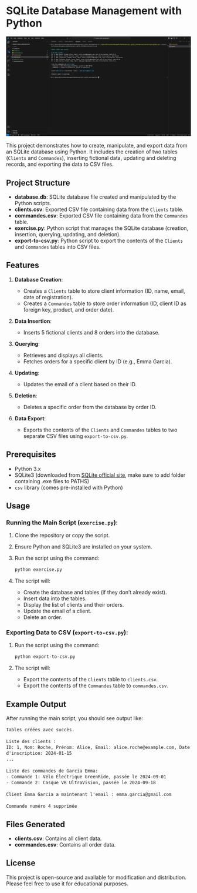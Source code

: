 # SQLite Database Management with Python

<img src="https://github.com/TonyVallad/Introduction-SQLite/blob/main/sqlite-introduction.png?raw=true" width="850"/>

This project demonstrates how to create, manipulate, and export data from an SQLite database using Python. It includes the creation of two tables (`Clients` and `Commandes`), inserting fictional data, updating and deleting records, and exporting the data to CSV files.

## Project Structure

- **database.db**: SQLite database file created and manipulated by the Python scripts.
- **clients.csv**: Exported CSV file containing data from the `Clients` table.
- **commandes.csv**: Exported CSV file containing data from the `Commandes` table.
- **exercise.py**: Python script that manages the SQLite database (creation, insertion, querying, updating, and deletion).
- **export-to-csv.py**: Python script to export the contents of the `Clients` and `Commandes` tables into CSV files.

## Features

1. **Database Creation**:
   - Creates a `Clients` table to store client information (ID, name, email, date of registration).
   - Creates a `Commandes` table to store order information (ID, client ID as foreign key, product, and order date).

2. **Data Insertion**:
   - Inserts 5 fictional clients and 8 orders into the database.

3. **Querying**:
   - Retrieves and displays all clients.
   - Fetches orders for a specific client by ID (e.g., Emma Garcia).

4. **Updating**:
   - Updates the email of a client based on their ID.

5. **Deletion**:
   - Deletes a specific order from the database by order ID.

6. **Data Export**:
   - Exports the contents of the `Clients` and `Commandes` tables to two separate CSV files using `export-to-csv.py`.

## Prerequisites

- Python 3.x
- SQLite3 (downloaded from [SQLite official site](https://www.sqlite.org/download.html), make sure to add folder containing .exe files to PATHS)
- `csv` library (comes pre-installed with Python)

## Usage

### Running the Main Script (`exercise.py`):

1. Clone the repository or copy the script.
2. Ensure Python and SQLite3 are installed on your system.
3. Run the script using the command:

    ```bash
    python exercise.py
    ```

4. The script will:
   - Create the database and tables (if they don’t already exist).
   - Insert data into the tables.
   - Display the list of clients and their orders.
   - Update the email of a client.
   - Delete an order.

### Exporting Data to CSV (`export-to-csv.py`):

1. Run the script using the command:

    ```bash
    python export-to-csv.py
    ```

2. The script will:
   - Export the contents of the `Clients` table to `clients.csv`.
   - Export the contents of the `Commandes` table to `commandes.csv`.

## Example Output

After running the main script, you should see output like:

```
Tables créées avec succès.

Liste des clients :
ID: 1, Nom: Roche, Prénom: Alice, Email: alice.roche@example.com, Date d'inscription: 2024-01-15
...

Liste des commandes de Garcia Emma:
- Commande 1: Vélo Électrique GreenRide, passée le 2024-09-01
- Commande 2: Casque VR UltraVision, passée le 2024-09-18

Client Emma Garcia a maintenant l'email : emma.garcia@gmail.com

Commande numéro 4 supprimée
```

## Files Generated

- **clients.csv**: Contains all client data.
- **commandes.csv**: Contains all order data.

## License

This project is open-source and available for modification and distribution. Please feel free to use it for educational purposes.